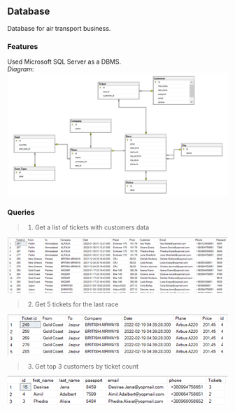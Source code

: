 ## Database
Database for air transport business. 
### Features
Used Microsoft SQL Server as a DBMS.  
*Diagram*:  
![diagram](images/diagram.png?raw=true)
### Queries
> 1) Get a list of tickets with customers data  
> 
  ![1](images/1.png?raw=true)  
> 2) Get 5 tickets for the last race  
> 
  ![2](images/2.png?raw=true)  
> 3) Get top 3 customers by ticket count 
> 
  ![3](images/3.png?raw=true)

